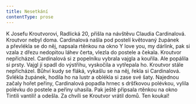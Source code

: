 ```yaml
---
title: Nesetkání
contentType: prose
---
```


  

K Josefu Kroutvorovi, Radlická 20, přišla na návštěvu Claudia Cardinalová. Kroutvor nebyl doma. Cardinalová našla pod postelí květovaný župánek a převlékla se do něj, napsala rtěnkou na okno Y love you, my dárlink, pak si vzala z dřezu nedopitou láhev čerta, vlezla do postele a čekala. Kroutvor nepřicházel. Cardinalová si z popelníku vybrala vajgla a kouřila. Ale popálila si prsty. Vajgl jí spadl do výstřihu, vyskočila a vytřepala ho. Kroutvor stále nepřicházel. Bůhví kudy se fláká, vykašlu se na něj, řekla si Cardinalová. Svlékla župánek, hodila ho na lustr a oblékla si zase své šaty. Najednou začaly hořet peřiny, Cardinalová popadla hrnec s dršťkovou polévkou, vylila polévku do postele a peřiny uhasila. Pak ještě připsala rtěnkou na okno Tintili vantili! a odešla. Za chvíli se Kroutvor vrátil domů. Ten koukal!
